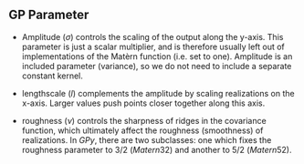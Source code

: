 ## GP Parameter

- Amplitude ($\sigma$) controls the scaling of the output along the y-axis. This parameter is just a scalar multiplier, and is therefore usually left out of implementations of the Matèrn function (i.e. set to one). Amplitude is an included parameter (variance), so we do not need to include a separate constant kernel.
  
- lengthscale ($l$) complements the amplitude by scaling realizations on the x-axis. Larger values push points closer together along this axis.

- roughness ($\nu$) controls the sharpness of ridges in the covariance function, which ultimately affect the roughness (smoothness) of realizations. In $GPy$, there are two subclasses: one which fixes the roughness parameter to 3/2 ($Matern32$) and another to 5/2 ($Matern52$). 